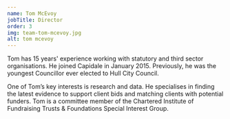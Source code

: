```yaml
---
name: Tom McEvoy
jobTitle: Director
order: 3
img: team-tom-mcevoy.jpg
alt: tom mcevoy
---
```


Tom has 15 years' experience working with statutory and third sector organisations. He joined Capidale in January 2015. Previously, he was the youngest Councillor ever elected to Hull City Council.

One of Tom’s key interests is research and data. He specialises in finding the latest evidence to support client bids and matching clients with potential funders. Tom is a committee member of the Chartered Institute of Fundraising Trusts & Foundations Special Interest Group.
